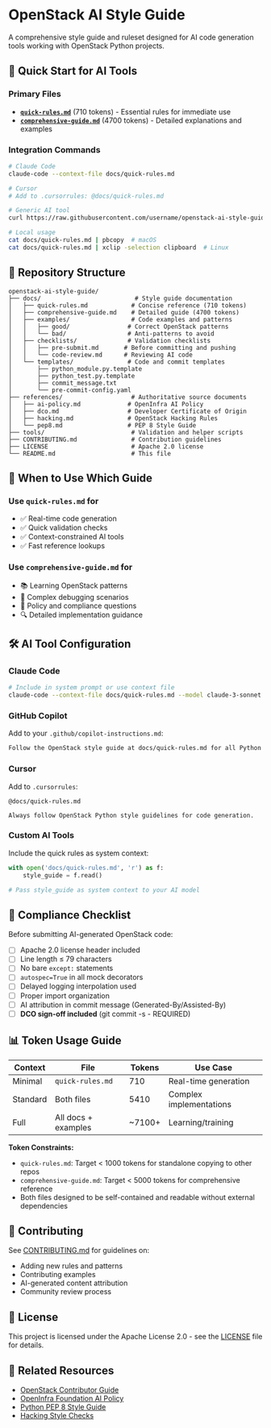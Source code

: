 # OpenStack AI Style Guide

A comprehensive style guide and ruleset designed for AI code generation tools working with
OpenStack Python projects.

## 🚀 Quick Start for AI Tools

### Primary Files

- **[`quick-rules.md`](docs/quick-rules.md)** (710 tokens) - Essential rules for immediate use
- **[`comprehensive-guide.md`](docs/comprehensive-guide.md)** (4700 tokens) - Detailed explanations and examples

### Integration Commands

```bash
# Claude Code
claude-code --context-file docs/quick-rules.md

# Cursor
# Add to .cursorrules: @docs/quick-rules.md

# Generic AI tool
curl https://raw.githubusercontent.com/username/openstack-ai-style-guide/main/docs/quick-rules.md

# Local usage
cat docs/quick-rules.md | pbcopy  # macOS
cat docs/quick-rules.md | xclip -selection clipboard  # Linux
```

## 📁 Repository Structure

```text
openstack-ai-style-guide/
├── docs/                          # Style guide documentation
│   ├── quick-rules.md            # Concise reference (710 tokens)
│   ├── comprehensive-guide.md    # Detailed guide (4700 tokens)
│   ├── examples/                 # Code examples and patterns
│   │   ├── good/                # Correct OpenStack patterns
│   │   └── bad/                 # Anti-patterns to avoid
│   ├── checklists/              # Validation checklists
│   │   ├── pre-submit.md       # Before committing and pushing
│   │   └── code-review.md      # Reviewing AI code
│   └── templates/               # Code and commit templates
│       ├── python_module.py.template
│       ├── python_test.py.template
│       ├── commit_message.txt
│       └── pre-commit-config.yaml
├── references/                   # Authoritative source documents
│   ├── ai-policy.md             # OpenInfra AI Policy
│   ├── dco.md                   # Developer Certificate of Origin
│   ├── hacking.md               # OpenStack Hacking Rules
│   └── pep8.md                  # PEP 8 Style Guide
├── tools/                        # Validation and helper scripts
├── CONTRIBUTING.md               # Contribution guidelines
├── LICENSE                       # Apache 2.0 license
└── README.md                     # This file

```

## 🎯 When to Use Which Guide

### Use `quick-rules.md` for

- ✅ Real-time code generation
- ✅ Quick validation checks
- ✅ Context-constrained AI tools
- ✅ Fast reference lookups

### Use `comprehensive-guide.md` for

- 📚 Learning OpenStack patterns
- 🐛 Complex debugging scenarios
- 📝 Policy and compliance questions
- 🔍 Detailed implementation guidance

## 🛠 AI Tool Configuration

### Claude Code

```bash
# Include in system prompt or use context file
claude-code --context-file docs/quick-rules.md --model claude-3-sonnet
```

### GitHub Copilot

Add to your `.github/copilot-instructions.md`:

```markdown
Follow the OpenStack style guide at docs/quick-rules.md for all Python code generation.
```

### Cursor

Add to `.cursorrules`:

```text
@docs/quick-rules.md

Always follow OpenStack Python style guidelines for code generation.
```

### Custom AI Tools

Include the quick rules as system context:

```python
with open('docs/quick-rules.md', 'r') as f:
    style_guide = f.read()

# Pass style_guide as system context to your AI model
```

## 🚦 Compliance Checklist

Before submitting AI-generated OpenStack code:

- [ ] Apache 2.0 license header included
- [ ] Line length ≤ 79 characters
- [ ] No bare `except:` statements
- [ ] `autospec=True` in all mock decorators
- [ ] Delayed logging interpolation used
- [ ] Proper import organization
- [ ] AI attribution in commit message (Generated-By/Assisted-By)
- [ ] **DCO sign-off included** (git commit -s - REQUIRED)

## 📊 Token Usage Guide

| Context | File | Tokens | Use Case |
|---------|------|--------|----------|
| Minimal | `quick-rules.md` | 710 | Real-time generation |
| Standard | Both files | 5410 | Complex implementations |
| Full | All docs + examples | ~7100+ | Learning/training |

**Token Constraints:**

- `quick-rules.md`: Target < 1000 tokens for standalone copying to other repos
- `comprehensive-guide.md`: Target < 5000 tokens for comprehensive reference
- Both files designed to be self-contained and readable without external dependencies

## 🤝 Contributing

See [CONTRIBUTING.md](CONTRIBUTING.md) for guidelines on:

- Adding new rules and patterns
- Contributing examples
- AI-generated content attribution
- Community review process

## 📄 License

This project is licensed under the Apache License 2.0 - see the [LICENSE](LICENSE) file for details.

## 🔗 Related Resources

- [OpenStack Contributor Guide](https://docs.openstack.org/contributors/)
- [OpenInfra Foundation AI Policy](https://openinfra.dev/ai-policy)
- [Python PEP 8 Style Guide](https://pep8.org/)
- [Hacking Style Checks](https://docs.openstack.org/hacking/latest/)
